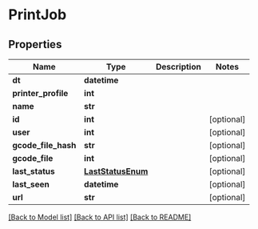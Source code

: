 # PrintJob

## Properties
Name | Type | Description | Notes
------------ | ------------- | ------------- | -------------
**dt** | **datetime** |  | 
**printer_profile** | **int** |  | 
**name** | **str** |  | 
**id** | **int** |  | [optional] 
**user** | **int** |  | [optional] 
**gcode_file_hash** | **str** |  | [optional] 
**gcode_file** | **int** |  | [optional] 
**last_status** | [**LastStatusEnum**](LastStatusEnum.md) |  | [optional] 
**last_seen** | **datetime** |  | [optional] 
**url** | **str** |  | [optional] 

[[Back to Model list]](../README.md#documentation-for-models) [[Back to API list]](../README.md#documentation-for-api-endpoints) [[Back to README]](../README.md)


